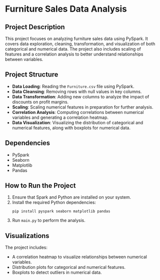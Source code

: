 # Furniture Sales Data Analysis

## Project Description
This project focuses on analyzing furniture sales data using PySpark. It covers data exploration, cleaning, transformation, and visualization of both categorical and numerical data. The project also includes scaling of features and a correlation analysis to better understand relationships between variables.

## Project Structure
- **Data Loading**: Reading the `Furniture.csv` file using PySpark.
- **Data Cleansing**: Removing rows with null values in key columns.
- **Data Transformation**: Adding new columns to analyze the impact of discounts on profit margins.
- **Scaling**: Scaling numerical features in preparation for further analysis.
- **Correlation Analysis**: Computing correlations between numerical variables and generating a correlation heatmap.
- **Data Visualization**: Visualizing the distribution of categorical and numerical features, along with boxplots for numerical data.

## Dependencies
- PySpark
- Seaborn
- Matplotlib
- Pandas

## How to Run the Project
1. Ensure that Spark and Python are installed on your system.
2. Install the required Python dependencies:
   ```
   pip install pyspark seaborn matplotlib pandas
   ```
3. Run `main.py` to perform the analysis.

## Visualizations
The project includes:
- A correlation heatmap to visualize relationships between numerical variables.
- Distribution plots for categorical and numerical features.
- Boxplots to detect outliers in numerical data.
